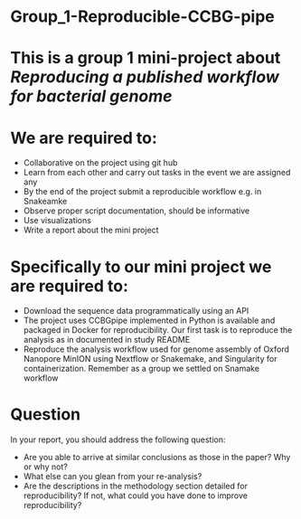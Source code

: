 # Group_1-Reproducible-CCBG-pipe

# This is a group 1 mini-project about *Reproducing a published workflow for bacterial genome*

# We are required to:
- Collaborative on the project using git hub 
- Learn from each other and carry out tasks in the event we are assigned any
- By the end of the project submit a reproducible workflow e.g. in Snakeamke
- Observe proper script documentation, should be informative
- Use visualizations
- Write a report about the mini project

# Specifically to our mini project we are required to:
- Download the sequence data programmatically using an API
- The project uses CCBGpipe implemented in Python is available and packaged in Docker for reproducibility. 
  Our first task is to reproduce the analysis as in documented in study README
- Reproduce the analysis workflow used for genome assembly of Oxford Nanopore MinION using Nextflow or Snakemake, and Singularity for containerization.
  Remember as a group we settled on Snamake workflow

# Question
In your report, you should address the following question:

- Are you able to arrive at similar conclusions as those in the paper? Why or why not?
- What else can you glean from your re-analysis?
- Are the descriptions in the methodology section detailed for reproducibility? If not, what could you have done to improve reproducibility?
